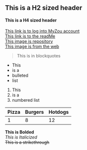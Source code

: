 ## This is a H2 sized header
#### This is a H4 sized header
[This link is to log into MyZou account](https://myzou.missouri.edu/psp/csprdc/?cmd=login&languageCd=ENG&)  
[This link is to the readMe](../master/README.md)  
[This image is repository](../master/MizzouTigerLogo.png)  
[This image is from the web](https://mizzoumag.missouri.edu/wp-content/uploads/2013/08/Stadium_web.jpg)  

>This is in blockquotes
+ This 
+ is a 
+ bulleted
+ list  
1. This 
2. is a 
3. numbered list   

Pizza | Burgers | Hotdogs
--- | --- | ---
1 | 8 | 12

__This is Bolded__  
_This is Italicized_  
~~This is a strikethrough~~  
 
